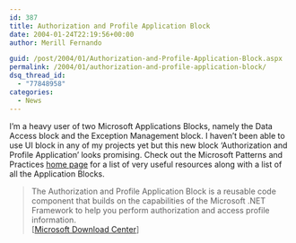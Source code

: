 ```yaml
---
id: 387
title: Authorization and Profile Application Block
date: 2004-01-24T22:19:56+00:00
author: Merill Fernando

guid: /post/2004/01/Authorization-and-Profile-Application-Block.aspx
permalink: /2004/01/authorization-and-profile-application-block/
dsq_thread_id:
  - "77848958"
categories:
  - News
---
```

<body xmlns="http://www.w3.org/1999/xhtml">
    <div class="Section1">
        <p>
            I’m a heavy user of two Microsoft Applications Blocks, namely the Data Access block
            and the Exception Management block. I haven’t been able to use UI block in any of
            my projects yet but this new block ‘Authorization and Profile Application’ looks promising.
            Check out the Microsoft Patterns and Practices <a href="http://www.microsoft.com/resources/practices/audiences.asp">home
            page</a> for a list of very useful resources along with a list of all the Application
            Blocks. 
        </p>
        <blockquote style="MARGIN-TOP: 5pt; MARGIN-BOTTOM: 5pt"> 
        <p class="MsoNormal">
            The Authorization and Profile Application Block is a reusable code component that
            builds on the capabilities of the Microsoft .NET Framework to help you perform authorization
            and access profile information.<br />
            [<a href="http://www.microsoft.com/downloads/details.aspx?familyid=ba983ad5-e74f-4be9-b146-9d2d2c6f8e81">Microsoft
            Download Center</a>] 
        </p>
        </blockquote>
    </div>
</body>